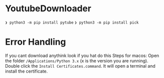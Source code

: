 # YoutubeDownloader


`❯ python3 -m pip install pytube`
`❯ python3 -m pip install pick`


# Error Handling
If you cant download anythink look if you hat do this
Steps for macos:
Open the folder `/Applications/Python 3.x` (x is the version you are running).
Double click the `Install Certificates.command`. It will open a terminal and install the certificate.